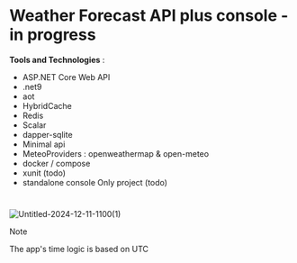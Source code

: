 # Weather Forecast API plus console - in progress



**Tools and Technologies** :
- ASP.NET Core Web API
- .net9
- aot
- HybridCache
- Redis
- Scalar
- dapper-sqlite
- Minimal api
- MeteoProviders : openweathermap & open-meteo
- docker / compose 
- xunit  (todo)
- standalone console Only project (todo)

#

![Untitled-2024-12-11-1100(1)](https://github.com/user-attachments/assets/3ccf3e73-65c5-407c-ab9d-61b4e05cd8f1)

> [!NOTE]
> The app's time logic is based on UTC
